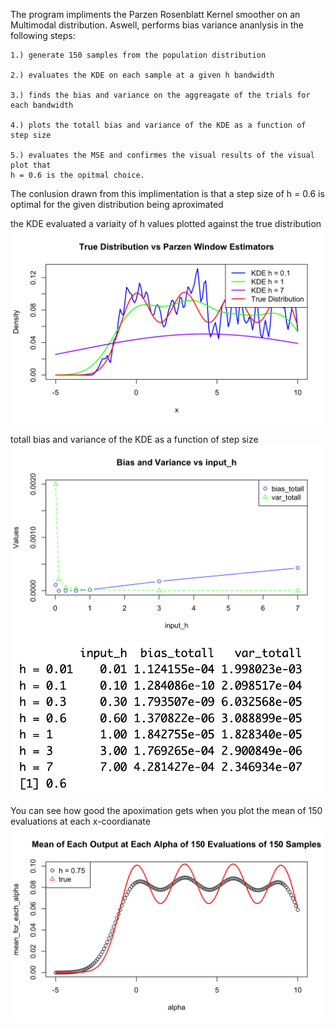   The program impliments the Parzen Rosenblatt Kernel smoother on an Multimodal distribution. 
  Aswell, performs bias variance ananlysis in the following steps:
  
    1.) generate 150 samples from the population distribution 
    
    2.) evaluates the KDE on each sample at a given h bandwidth 
    
    3.) finds the bias and variance on the aggreagate of the trials for each bandwidth 
    
    4.) plots the totall bias and variance of the KDE as a function of step size 
    
    5.) evaluates the MSE and confirmes the visual results of the visual plot that 
    h = 0.6 is the opitmal choice. 

  The conlusion drawn from this implimentation is that a step size of h = 0.6 is optimal 
  for the given distribution being aproximated

  the KDE evaluated a variaity of h values plotted against the true distribution 
![alt text](https://github.com/Jacob-J-Richards/R_Parzen-Rosenblatt-KDE-with-optimal-bandwidth-analysis-/blob/main/better.png)

  totall bias and variance of the KDE as a function of step size 
![alt text](https://github.com/Jacob-J-Richards/R_Parzen-Rosenblatt-KDE-with-optimal-bandwidth-analysis-/blob/main/better2.png)
![alt text](https://github.com/Jacob-J-Richards/R_Parzen-Rosenblatt-KDE-with-optimal-bandwidth-analysis-/blob/main/better3.png)


  You can see how good the apoximation gets when you plot the mean of 150 evaluations at each x-coordianate 
![alt text](https://github.com/Jacob-J-Richards/R_Parzen-Rosenblatt-KDE-with-optimal-bandwidth-analysis-/blob/main/better5.png)

